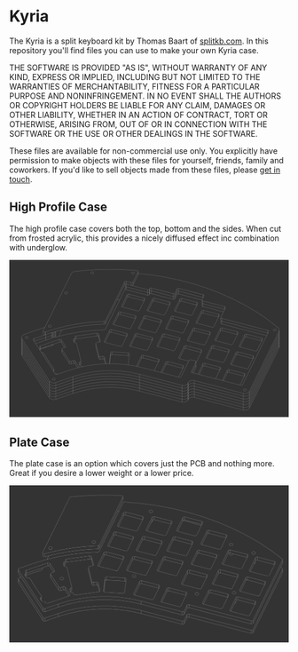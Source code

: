 # Kyria

The Kyria is a split keyboard kit by Thomas Baart of [splitkb.com](https://splitkb.com). In this repository you'll find files you can use to make your own Kyria case.

THE SOFTWARE IS PROVIDED "AS IS", WITHOUT WARRANTY OF ANY KIND, EXPRESS OR IMPLIED, INCLUDING BUT NOT LIMITED TO THE WARRANTIES OF MERCHANTABILITY, FITNESS FOR A PARTICULAR PURPOSE AND NONINFRINGEMENT. IN NO EVENT SHALL THE AUTHORS OR COPYRIGHT HOLDERS BE LIABLE FOR ANY CLAIM, DAMAGES OR OTHER LIABILITY, WHETHER IN AN ACTION OF CONTRACT, TORT OR OTHERWISE, ARISING FROM, OUT OF OR IN CONNECTION WITH THE SOFTWARE OR THE USE OR OTHER DEALINGS IN THE SOFTWARE.

These files are available for non-commercial use only. You explicitly have permission to make objects with these files for yourself, friends, family and coworkers. If you'd like to sell objects made from these files, please [get in touch](mailto:support@splitkb.com?subject=Kyria%20case%20licensing).

## High Profile Case

The high profile case covers both the top, bottom and the sides. When cut from frosted acrylic, this provides a nicely diffused effect inc combination with underglow.

![High Profile Case](./High%20Profile%20Case/High%20Profile%20Case.png)

## Plate Case

The plate case is an option which covers just the PCB and nothing more. Great if you desire a lower weight or a lower price.

![Plate Case](./Plate%20Case/Plate%20Case.png)
